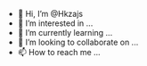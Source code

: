 - 👋 Hi, I’m @Hkzajs
- 👀 I’m interested in ...
- 🌱 I’m currently learning ...
- 💞️ I’m looking to collaborate on ...
- 📫 How to reach me ...

<!---
Hkzajs/Hkzajs is a ✨ special ✨ repository because its `README.md` (this file) appears on your GitHub profile.
You can click the Preview link to take a look at your changes.
--->
